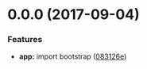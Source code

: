 <a name="0.0.0"></a>
# 0.0.0 (2017-09-04)


### Features

* **app:** import bootstrap ([083126e](https://github.com/aneurysmjs/meduzapp/commit/083126e))




